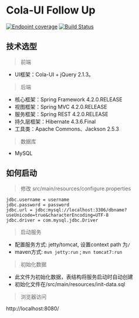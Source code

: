 # Cola-UI Follow Up

[![Endpoint coverage](http://progressed.io/bar/10?title=progress)](#progress)
[![Build Status](https://travis-ci.org/Carl-DS/cola-ui-follow-up.svg?branch=followcola)](https://travis-ci.org/Carl-DS/cola-ui-follow-up)

## 技术选型

> 前端

* UI框架：Cola-UI + jQuery 2.1.3。

> 后端

* 核心框架：Spring Framework 4.2.0.RELEASE
* 视图框架：Spring MVC 4.2.0.RELEASE
* 服务框架：Spring REST 4.2.0.RELEASE
* 持久层框架：Hibernate 4.3.6.Final
* 工具类：Apache Commons、Jackson 2.5.3

> 数据库

* MySQL


## 如何启动

> 修改 src/main/resources/configure.properties

```
jdbc.username = username
jdbc.password = password
jdbc.url = jdbc:mysql://localhost:3306/dbname?useUnicode=true&characterEncoding=UTF-8
jdbc.driver = com.mysql.jdbc.Driver
```

> 启动服务
* 配置服务方式: jetty/tomcat, 设置context path 为`/`
* maven方式: `mvn jetty:run` ; `mvn tomcat7:run`

> 初始化数据

* 此文件为初始化数据，表结构将服务启动时自动创建
* 初始化文件在/src/main/resources/init-data.sql

> 浏览器访问

http://localhost:8080/